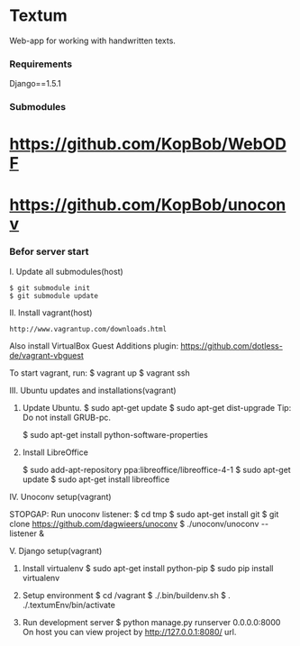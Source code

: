 Textum
==============
Web-app for working with handwritten texts.



### Requirements 

Django==1.5.1

### Submodules

# https://github.com/KopBob/WebODF
# https://github.com/KopBob/unoconv


### Befor server start

I. Update all submodules(host)

	$ git submodule init
	$ git submodule update

II. Install vagrant(host)
	
	http://www.vagrantup.com/downloads.html

Also install VirtualBox Guest Additions plugin:
	https://github.com/dotless-de/vagrant-vbguest

To start vagrant, run:
	$ vagrant up
	$ vagrant ssh


III. Ubuntu updates and installations(vagrant)

1.  Update Ubuntu.
	$ sudo apt-get update
	$ sudo apt-get dist-upgrade
Tip: Do not install GRUB-pc. 

	$ sudo apt-get install python-software-properties
	
2. Install LibreOffice

	$ sudo add-apt-repository ppa:libreoffice/libreoffice-4-1
	$ sudo apt-get update
	$ sudo apt-get install libreoffice

IV. Unoconv setup(vagrant)

STOPGAP:
Run unoconv listener:
	$ cd tmp
	$ sudo apt-get install git
	$ git clone https://github.com/dagwieers/unoconv
	$ ./unoconv/unoconv --listener &

V. Django setup(vagrant)

1. Install virtualenv
	$ sudo apt-get install python-pip
	$ sudo pip install virtualenv

2. Setup environment
	$ cd /vagrant
	$ ./.bin/buildenv.sh
	$ . ./.textumEnv/bin/activate

3. Run development server
	$ python manage.py runserver 0.0.0.0:8000
On host you can view project by http://127.0.0.1:8080/ url. 


